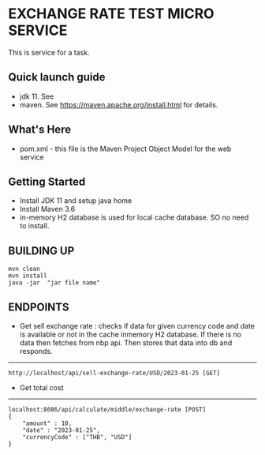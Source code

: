 EXCHANGE RATE TEST MICRO SERVICE
==========================================

This is  service for a task. 


Quick launch guide
------------------

* jdk 11. See
* maven.  See https://maven.apache.org/install.html for details.

What's Here
-----------

* pom.xml - this file is the Maven Project Object Model for the web service

Getting Started
-----------
* Install JDK 11 and setup java home
* Install Maven 3.6
* in-memory H2 database is used for local cache database. SO no need to install.

BUILDING UP
-----------
    mvn clean
    mvn install
    java -jar  "jar file name"

ENDPOINTS
----------

* Get sell exchange rate : checks if data for given currency code and date is available or not in the 
cache inmemory H2 database. If there is no data then fetches from nbp api. Then stores that data into db and responds.
-----------
    http://localhost/api/sell-exchange-rate/USD/2023-01-25 [GET]

* Get total cost 
-----------
    localhost:8086/api/calculate/middle/exchange-rate [POST]
    {
        "amount" : 10,
        "date" : "2023-01-25",
        "currencyCode" : ["THB", "USD"]
    }

